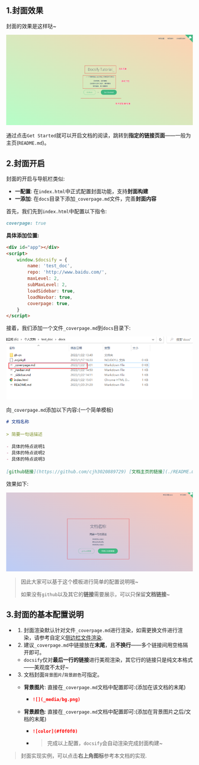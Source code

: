 ## 1.封面效果

封面的效果是这样哒~

![image-20220122145605086](添加文档封面.assets/image-20220122145605086.png)

通过点击`Get Started`就可以开启文档的阅读，跳转到**指定的链接页面**——一般为主页(`README.md`)。

## 2.封面开启



封面的开启与导航栏类似:

- **一配置**: 在`index.html`中正式配置封面功能，支持**封面构建**
- **一添加**: 在`docs`目录下添加`_coverpage.md`文件，完善**封面内容**

首先，我们先到`index.html`中配置以下指令:

```markdown
coverpage: true
```

**具体添加位置:**

```html
<div id="app"></div>
<script>
    window.$docsify = {
        name: 'test_doc',
        repo: 'http://www.baidu.com/',
        maxLevel: 2,
        subMaxLevel: 2,
        loadSidebar: true,
        loadNavbar: true,
        coverpage: true,
    }
</script>
```

接着，我们添加一个文件`_coverpage.md`到`docs`目录下:

![image-20220122150142152](添加文档封面.assets/image-20220122150142152.png)

向`_coverpage.md`添加以下内容:(一个简单模板)

```markdown
# 文档名称

> 简要一句话描述

- 具体的特点说明1
- 具体的特点说明2
- 具体的特点说明3

[github链接](https://github.com/cjh3020889729) [文档主页的链接](./README.md)
```

效果如下:

![image-20220122150417646](添加文档封面.assets/image-20220122150417646.png)

> 因此大家可以基于这个模板进行简单的配置说明哦~
>
> 如果没有`github`以及其它的**链接**需要展示，可以只保留**文档链接**~

## 3.封面的基本配置说明

* 1. 封面渲染默认针对文件`_coverpage.md`进行渲染，如需更换文件进行渲染，请参考自定义[侧边栏文件渲染](./zh-cn/完善侧边栏内容?id=★-侧边栏建议补充).

* 2. 建议`_coverpage.md`中链接放在**末尾**，且**不换行**——多个链接间用空格隔开即可。

  * `docsify`仅对**最后一行的链接**进行美观渲染，其它行的链接只是纯文本格式——美观度不太好~

* 3. 文档封面`背景图片`/`背景颜色`可指定。

  * **背景图片**: 直接在`_coverpage.md`文档中配置即可:(添加在该文档的末尾)

    * ```markdown
      ![](_media/bg.png)
      ```

  * **背景颜色**: 直接在`_coverpage.md`文档中配置即可:(添加在背景图片之后/文档的末尾)

    * ```markdown
      ![color](#f0f0f0)
      ```

    * > 完成以上配置，`docsify`会自动渲染完成封面构建~



> 封面实现实例，可以点击**右上角图标**参考本文档的实现.